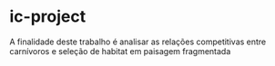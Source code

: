 # ic-project

A finalidade deste trabalho é analisar as relações competitivas entre carnívoros e seleção de habitat em paisagem fragmentada
